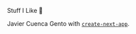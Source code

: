 Stuff I Like 🐉

Javier Cuenca Gento with [`create-next-app`](https://github.com/vercel/next.js/tree/canary/packages/create-next-app).
